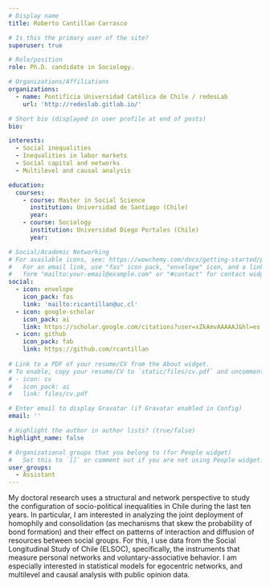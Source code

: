 ```yaml
---
# Display name
title: Roberto Cantillan Carrasco

# Is this the primary user of the site?
superuser: true

# Role/position
role: Ph.D. candidate in Sociology.

# Organizations/Affiliations
organizations:
  - name: Pontificia Universidad Católica de Chile / redesLab
    url: 'http://redeslab.gitlab.io/'

# Short bio (displayed in user profile at end of posts)
bio: 

interests:
  - Social inequalities
  - Inequalities in labor markets
  - Social capital and networks
  - Multilevel and causal analysis 

education:
  courses:
    - course: Master in Social Science
      institution: Universidad de Santiago (Chile) 
      year: 
    - course: Sociology 
      institution: Universidad Diego Portales (Chile)
      year: 

# Social/Academic Networking
# For available icons, see: https://wowchemy.com/docs/getting-started/page-builder/#icons
#   For an email link, use "fas" icon pack, "envelope" icon, and a link in the
#   form "mailto:your-email@example.com" or "#contact" for contact widget.
social:
  - icon: envelope
    icon_pack: fas
    link: 'mailto:ricantillan@uc.cl'
  - icon: google-scholar
    icon_pack: ai
    link: https://scholar.google.com/citations?user=xZkAmvAAAAAJ&hl=es
  - icon: github
    icon_pack: fab
    link: https://github.com/rcantillan
    
# Link to a PDF of your resume/CV from the About widget.
# To enable, copy your resume/CV to `static/files/cv.pdf` and uncomment the lines below.
# - icon: cv
#   icon_pack: ai
#   link: files/cv.pdf

# Enter email to display Gravatar (if Gravatar enabled in Config)
email: ''

# Highlight the author in author lists? (true/false)
highlight_name: false

# Organizational groups that you belong to (for People widget)
#   Set this to `[]` or comment out if you are not using People widget.
user_groups:
  - Assistant
---
```


My doctoral research uses a structural and network perspective to study the configuration of socio-political inequalities in Chile during the last ten years. In particular, I am interested in analyzing the joint deployment of homophily and consolidation (as mechanisms that skew the probability of bond formation) and their effect on patterns of interaction and diffusion of resources between social groups. For this, I use data from the Social Longitudinal Study of Chile (ELSOC), specifically, the instruments that measure personal networks and voluntary-associative behavior. I am especially interested in statistical models for egocentric networks, and multilevel and causal analysis with public opinion data.

